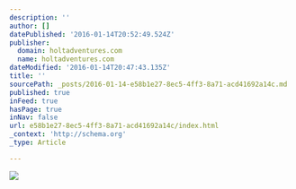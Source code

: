 ```yaml
---
description: ''
author: []
datePublished: '2016-01-14T20:52:49.524Z'
publisher:
  domain: holtadventures.com
  name: holtadventures.com
dateModified: '2016-01-14T20:47:43.135Z'
title: ''
sourcePath: _posts/2016-01-14-e58b1e27-8ec5-4ff3-8a71-acd41692a14c.md
published: true
inFeed: true
hasPage: true
inNav: false
url: e58b1e27-8ec5-4ff3-8a71-acd41692a14c/index.html
_context: 'http://schema.org'
_type: Article

---
```

![](http://holtadventures.com/wp-content/Gallery/Laos/DSC_0363.JPG)